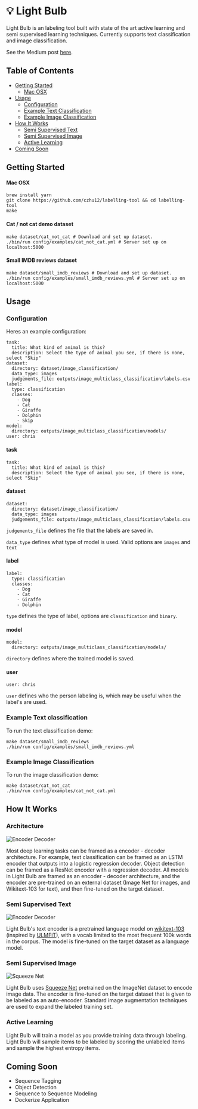 # 💡 Light Bulb

Light Bulb is an labeling tool built with state of the art active learning and semi supervised learning techniques. Currently supports text classification and image classification.

See the Medium post [here](https://medium.com/@chriszhu12/light-bulb-machine-learning-made-easy-43e64f5124bd).

## Table of Contents

- [Getting Started](https://github.com/czhu12/labelling-tool#getting-started)
  - [Mac OSX](https://github.com/czhu12/labelling-tool#mac-osx)
- [Usage](https://github.com/czhu12/labelling-tool#usage)
  - [Configuration](https://github.com/czhu12/labelling-tool#configuration)
  - [Example Text Classification](https://github.com/czhu12/labelling-tool#example-text-classification)
  - [Example Image Classification](https://github.com/czhu12/labelling-tool#example-image-classification)
- [How It Works](https://github.com/czhu12/labelling-tool#how-it-works)
  - [Semi Supervised Text](https://github.com/czhu12/labelling-tool#semi-supervised-text)
  - [Semi Supervised Image](https://github.com/czhu12/labelling-tool#semi-supervised-image)
  - [Active Learning](https://github.com/czhu12/labelling-tool#active-learning)
- [Coming Soon](https://github.com/czhu12/labelling-tool#coming-soon)

## Getting Started
#### Mac OSX
```
brew install yarn
git clone https://github.com/czhu12/labelling-tool && cd labelling-tool
make
```
#### Cat / not cat demo dataset
```
make dataset/cat_not_cat # Download and set up dataset.
./bin/run config/examples/cat_not_cat.yml # Server set up on localhost:5000
```
#### Small IMDB reviews dataset
```
make dataset/small_imdb_reviews # Download and set up dataset.
./bin/run config/examples/small_imdb_reviews.yml # Server set up on localhost:5000
```

## Usage
### Configuration
Heres an example configuration:
```
task:
  title: What kind of animal is this?
  description: Select the type of animal you see, if there is none, select "Skip"
dataset:
  directory: dataset/image_classification/
  data_type: images
  judgements_file: outputs/image_multiclass_classification/labels.csv
label:
  type: classification
  classes:
    - Dog
    - Cat
    - Giraffe
    - Dolphin
    - Skip
model:
  directory: outputs/image_multiclass_classification/models/
user: chris
```

#### task
```
task:
  title: What kind of animal is this?
  description: Select the type of animal you see, if there is none, select "Skip"
```

#### dataset
```
dataset:
  directory: dataset/image_classification/
  data_type: images
  judgements_file: outputs/image_multiclass_classification/labels.csv
```
`judgements_file` defines the file that the labels are saved in.

`data_type` defines what type of model is used. Valid options are `images` and `text`

#### label
```
label:
  type: classification
  classes:
    - Dog
    - Cat
    - Giraffe
    - Dolphin
```

`type` defines the type of label, options are `classification` and `binary`.

#### model
```
model:
  directory: outputs/image_multiclass_classification/models/
```

`directory` defines where the trained model is saved.

#### user
```
user: chris
```
`user` defines who the person labeling is, which may be useful when the label's are used.

### Example Text classification
To run the text classification demo:
```
make dataset/small_imdb_reviews
./bin/run config/examples/small_imdb_reviews.yml
```

### Example Image Classification
To run the image classification demo:
```
make dataset/cat_not_cat
./bin/run config/examples/cat_not_cat.yml
```

## How It Works
### Architecture
![Encoder Decoder](https://raw.githubusercontent.com/czhu12/labelling-tool/master/docs/images/encoder-decoder.png)

Most deep learning tasks can be framed as a encoder - decoder architecture. For example, text classification can be framed as an LSTM encoder that outputs into a logistic regression decoder. Object detection can be framed as a ResNet encoder with a regression decoder. All models in Light Bulb are framed as an encoder - decoder architecture, and the encoder are pre-trained on an external dataset (Image Net for images, and Wikitext-103 for text), and then fine-tuned on the target dataset.

### Semi Supervised Text
![Encoder Decoder](https://raw.githubusercontent.com/czhu12/labelling-tool/master/docs/images/language-model.png)

Light Bulb's text encoder is a pretrained language model on [wikitext-103](https://einstein.ai/research/the-wikitext-long-term-dependency-language-modeling-dataset) (inspired by [ULMFiT](http://nlp.fast.ai/classification/2018/05/15/introducting-ulmfit.html)),  with a vocab limited to the most frequent 100k words in the corpus. The model is fine-tuned on the target dataset as a language model.

### Semi Supervised Image
![Squeeze Net](https://raw.githubusercontent.com/czhu12/labelling-tool/master/docs/images/squeezenet-architecture.png)

Light Bulb uses [Squeeze Net](https://github.com/DeepScale/SqueezeNet) pretrained on the ImageNet dataset to encode image data. The encoder is fine-tuned on the target dataset that is given to be labeled as an auto-encoder. Standard image augmentation techniques are used to expand the labeled training set.

### Active Learning
Light Bulb will train a model as you provide training data through labeling. Light Bulb will sample items to be labeled by scoring the unlabeled items and sample the highest entropy items.

## Coming Soon
- Sequence Tagging
- Object Detection
- Sequence to Sequence Modeling
- Dockerize Application
